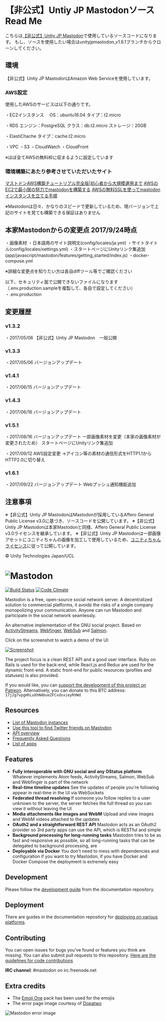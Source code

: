 # 【非公式】Untiy JP Mastodonソース　Read Me

こちらは[【非公式】Untiy JP Mastodon](https://unityjp-mastodon.tokyo/)で使用しているソースコードになります。
もし、ソースを使用したい場合はunityjpmastodon_v1.6.1ブランチからクローンしてください。

## 環境
【非公式】Untiy JP MastodonはAmazon Web Serviceを使用しています。

### AWS設定

使用したAWSのサービスは以下の通りです。

・EC2インスタンス　
OS：ubuntu16.04
タイプ：t2.micro

・RDS
エンジン：PostgreSQL
クラス：db.t2.micro
ストレージ：20GB

・ElastiChache
タイプ：cache.t2.micro

・VPC
・S3
・CloudWatch
・CloudFront

※ほぼ全てAWSの無料枠に収まるように設定しています

### 環境構築にあたり参考させていただいたサイト

[マストドンAWS構築チュートリアル完全版|初心者から大規模運用まで](http://webfood.info/mastodon-aws-tutorial/)
[AWSのEC2で最小限の努力でmastodonを構築する](https://qiita.com/tsuitta_dayo/items/dfd659ec68435653d16a)
[AWSの無料SSLを使ってmastodonインスタンスを立てる手順](https://qiita.com/genya0407/items/afb9c3f075225de856ed)

※Mastodonは日々、かなりのスピードで更新しているため、現バージョンで上記のサイトを見ても構築できる保証はありません

## 本家Mastodonからの変更点 2017/9/24時点

・画像素材
・日本語用のサイト説明文(config/locales/ja.yml)
・サイトタイトル(config/locales/settings.yml)
・スタートページにUnityリンク集追加(app/javascript/mastodon/features/getting_started/index.js)
・docker-compose.yml

※詳細な変更点を知りたい方は各自diffツール等でご確認ください

以下、セキュリティ面で公開できないファイルになります（.env.production.sampleを複製して、各自で設定してください）
・.env.production

## 変更履歴

### v1.3.2 
・2017/05/06
【非公式】Untiy JP Mastodon　一般公開

### v1.3.3
・2017/05/06
バージョンアップデート

### v1.4.1 
・2017/06/15
バージョンアップデート

### v1.4.3 
・2017/06/16
バージョンアップデート

### v1.5.1 
・2017/08/16
バージョンアップデート
一部画像素材を変更（本家の画像素材が変更されたため）
スタートページにUnityリンク集追加

・2017/09/12
AWS設定変更
→アイコン等の素材の通信形式をHTTP1.1からHTTP2.0に切り替え

### v1.6.1 
・2017/09/22
バージョンアップデート
Webプッシュ通知機能追加

## 注意事項

※【非公式】Untiy JP MastodonはMastodonが採用しているAffero General Public License v3.0に基づき、ソースコードを公開しています。
※【非公式】Untiy JP Mastodonは本家Mastodonと同様、Affero General Public License v3.0ライセンスを継承しています。
※【非公式】Untiy JP Mastodonは一部画像アセットにユニティちゃんの画像を加工して使用しているため、[ユニティちゃんライセンス](http://unity-chan.com/contents/guideline/)に従って公開しています。

© Unity Technologies Japan/UCL

![Mastodon](https://i.imgur.com/NhZc40l.png)
========

[![Build Status](http://img.shields.io/travis/tootsuite/mastodon.svg)][travis]
[![Code Climate](https://img.shields.io/codeclimate/github/tootsuite/mastodon.svg)][code_climate]

[travis]: https://travis-ci.org/tootsuite/mastodon
[code_climate]: https://codeclimate.com/github/tootsuite/mastodon

Mastodon is a free, open-source social network server. A decentralized solution to commercial platforms, it avoids the risks of a single company monopolizing your communication. Anyone can run Mastodon and participate in the social network seamlessly.

An alternative implementation of the GNU social project. Based on [ActivityStreams](https://en.wikipedia.org/wiki/Activity_Streams_(format)), [Webfinger](https://en.wikipedia.org/wiki/WebFinger), [WebSub](https://en.wikipedia.org/wiki/WebSub) and [Salmon](https://en.wikipedia.org/wiki/Salmon_(protocol)).

Click on the screenshot to watch a demo of the UI:

[![Screenshot](https://i.imgur.com/pG3Nnz3.jpg)][youtube_demo]

[youtube_demo]: https://www.youtube.com/watch?v=YO1jQ8_rAMU

The project focus is a clean REST API and a good user interface. Ruby on Rails is used for the back-end, while React.js and Redux are used for the dynamic front-end. A static front-end for public resources (profiles and statuses) is also provided.

If you would like, you can [support the development of this project on Patreon][patreon]. Alternatively, you can donate to this BTC address: `17j2g7vpgHhLuXhN4bueZFCvdxxieyRVWd`

[patreon]: https://www.patreon.com/user?u=619786

## Resources

- [List of Mastodon instances](https://github.com/tootsuite/documentation/blob/master/Using-Mastodon/List-of-Mastodon-instances.md)
- [Use this tool to find Twitter friends on Mastodon](https://mastodon-bridge.herokuapp.com)
- [API overview](https://github.com/tootsuite/documentation/blob/master/Using-the-API/API.md)
- [Frequently Asked Questions](https://github.com/tootsuite/documentation/blob/master/Using-Mastodon/FAQ.md)
- [List of apps](https://github.com/tootsuite/documentation/blob/master/Using-Mastodon/Apps.md)

## Features

- **Fully interoperable with GNU social and any OStatus platform**
  Whatever implements Atom feeds, ActivityStreams, Salmon, WebSub and Webfinger is part of the network
- **Real-time timeline updates**
  See the updates of people you're following appear in real-time in the UI via WebSockets
- **Federated thread resolving**
  If someone you follow replies to a user unknown to the server, the server fetches the full thread so you can view it without leaving the UI
- **Media attachments like images and WebM**
  Upload and view images and WebM videos attached to the updates
- **OAuth2 and a straightforward REST API**
  Mastodon acts as an OAuth2 provider so 3rd party apps can use the API, which is RESTful and simple
- **Background processing for long-running tasks**
  Mastodon tries to be as fast and responsive as possible, so all long-running tasks that can be delegated to background processing, are
- **Deployable via Docker**
  You don't need to mess with dependencies and configuration if you want to try Mastodon, if you have Docker and Docker Compose the deployment is extremely easy
  
## Development

Please follow the [development guide](https://github.com/tootsuite/documentation/blob/master/Running-Mastodon/Development-guide.md) from the documentation repository.

## Deployment

There are guides in the documentation repository for [deploying on various platforms](https://github.com/tootsuite/documentation#running-mastodon).

## Contributing

You can open issues for bugs you've found or features you think are missing. You can also submit pull requests to this repository. [Here are the guidelines for code contributions](CONTRIBUTING.md)

**IRC channel**: #mastodon on irc.freenode.net

## Extra credits

- The [Emoji One](https://github.com/Ranks/emojione) pack has been used for the emojis
- The error page image courtesy of [Dopatwo](https://www.youtube.com/user/dopatwo)

![Mastodon error image](https://mastodon.social/oops.png)
